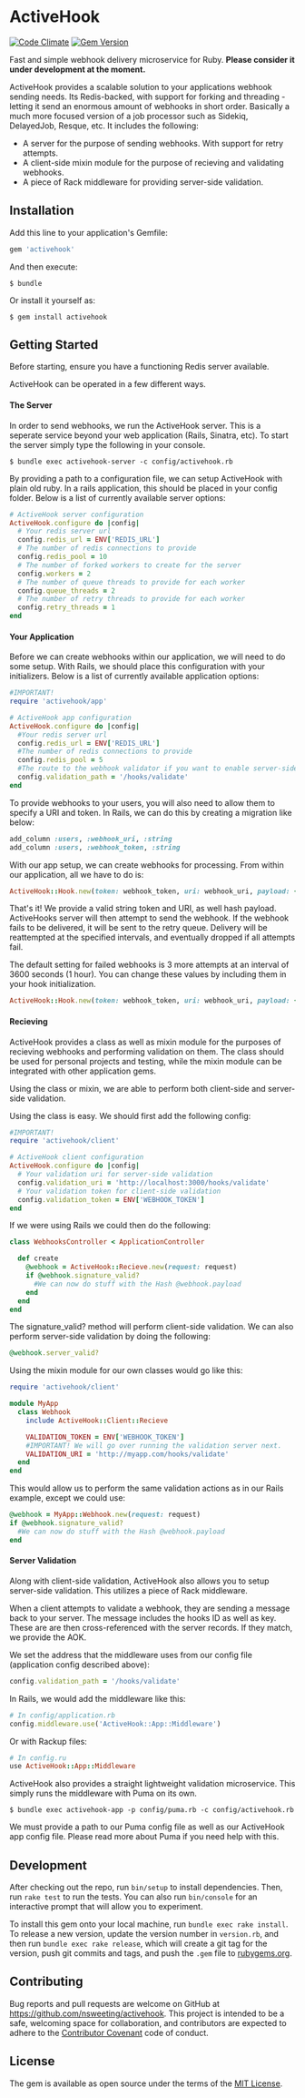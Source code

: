 # ActiveHook
[![Code Climate](https://codeclimate.com/github/nsweeting/activehook/badges/gpa.svg)](https://codeclimate.com/github/nsweeting/activehook) [![Gem Version](https://badge.fury.io/rb/activehook.svg)](https://badge.fury.io/rb/activehook)

Fast and simple webhook delivery microservice for Ruby. **Please consider it under development at the moment.**

ActiveHook provides a scalable solution to your applications webhook sending needs. Its Redis-backed, with support for forking and threading - letting it send an enormous amount of webhooks in short order. Basically a much more focused version of a job processor such as Sidekiq, DelayedJob, Resque, etc. It includes the following:

- A server for the purpose of sending webhooks. With support for retry attempts.
- A client-side mixin module for the purpose of recieving and validating webhooks.
- A piece of Rack middleware for providing server-side validation.

## Installation

Add this line to your application's Gemfile:

```ruby
gem 'activehook'
```

And then execute:

    $ bundle

Or install it yourself as:

    $ gem install activehook

## Getting Started

Before starting, ensure you have a functioning Redis server available.

ActiveHook can be operated in a few different ways.

#### The Server

 In order to send webhooks, we run the ActiveHook server. This is a seperate service beyond your web application (Rails, Sinatra, etc). To start the server simply type the following in your console.

    $ bundle exec activehook-server -c config/activehook.rb

By providing a path to a configuration file, we can setup ActiveHook with plain old ruby. In a rails application, this should be placed in your config folder. Below is a list of currently available server options:

```ruby
# ActiveHook server configuration
ActiveHook.configure do |config|
  # Your redis server url
  config.redis_url = ENV['REDIS_URL']
  # The number of redis connections to provide
  config.redis_pool = 10
  # The number of forked workers to create for the server
  config.workers = 2
  # The number of queue threads to provide for each worker
  config.queue_threads = 2
  # The number of retry threads to provide for each worker
  config.retry_threads = 1
end
```

#### Your Application

Before we can create webhooks within our application, we will need to do some setup. With Rails, we should place this configuration with your initializers. Below is a list of currently available application options:

```ruby
#IMPORTANT!
require 'activehook/app'

# ActiveHook app configuration
ActiveHook.configure do |config|
  #Your redis server url
  config.redis_url = ENV['REDIS_URL']
  #The number of redis connections to provide
  config.redis_pool = 5
  #The route to the webhook validator if you want to enable server-side validation
  config.validation_path = '/hooks/validate'
end
```

To provide webhooks to your users, you will also need to allow them to specify a URI and token. In Rails, we can do this by creating a migration like below:

```ruby
add_column :users, :webhook_uri, :string
add_column :users, :webhook_token, :string
```

With our app setup, we can create webhooks for processing. From within our application, all we have to do is:

```ruby
ActiveHook::Hook.new(token: webhook_token, uri: webhook_uri, payload: { msg: 'My first webhook!' })
```

That's it! We provide a valid string token and URI, as well hash payload. ActiveHooks server will then attempt to send the webhook. If the webhook fails to be delivered, it will be sent to the retry queue. Delivery will be reattempted at the specified intervals, and eventually dropped if all attempts fail.

The default setting for failed webhooks is 3 more attempts at an interval of 3600 seconds (1 hour). You can change these values by including them in your hook initialization.

```ruby
ActiveHook::Hook.new(token: webhook_token, uri: webhook_uri, payload: { msg: 'My first webhook!' }, retry_max: 3, retry_time: 3600)
```

#### Recieving

ActiveHook provides a class as well as mixin module for the purposes of recieving webhooks and performing validation on them. The class should be used for personal projects and testing, while the mixin module can be integrated with other application gems.

Using the class or mixin, we are able to perform both client-side and server-side validation.

Using the class is easy. We should first add the following config:

```ruby
#IMPORTANT!
require 'activehook/client'

# ActiveHook client configuration
ActiveHook.configure do |config|
  # Your validation uri for server-side validation
  config.validation_uri = 'http://localhost:3000/hooks/validate'
  # Your validation token for client-side validation
  config.validation_token = ENV['WEBHOOK_TOKEN']
end
```

If we were using Rails we could then do the following:

```ruby
class WebhooksController < ApplicationController

  def create
    @webhook = ActiveHook::Recieve.new(request: request)
    if @webhook.signature_valid?
      #We can now do stuff with the Hash @webhook.payload
    end
  end
end
```

The signature_valid? method will perform client-side validation. We can also perform server-side validation by doing the following:

```ruby
@webhook.server_valid?
```

Using the mixin module for our own classes would go like this:

```ruby
require 'activehook/client'

module MyApp
  class Webhook
    include ActiveHook::Client::Recieve

    VALIDATION_TOKEN = ENV['WEBHOOK_TOKEN']
    #IMPORTANT! We will go over running the validation server next.
    VALIDATION_URI = 'http://myapp.com/hooks/validate'
  end
end
```

This would allow us to perform the same validation actions as in our Rails example, except we could use:

```ruby
@webhook = MyApp::Webhook.new(request: request)
if @webhook.signature_valid?
  #We can now do stuff with the Hash @webhook.payload
end
```

#### Server Validation

Along with client-side validation, ActiveHook also allows you to setup server-side validation. This utilizes a piece of Rack middleware.

When a client attempts to validate a webhook, they are sending a message back to your server. The message includes the hooks ID as well as key. These are are then cross-referenced with the server records. If they match, we provide the AOK.

We set the address that the middleware uses from our config file (application config described above):

```ruby
config.validation_path = '/hooks/validate'
```

In Rails, we would add the middleware like this:

```ruby
# In config/application.rb
config.middleware.use('ActiveHook::App::Middleware')
```

Or with Rackup files:

```ruby
# In config.ru
use ActiveHook::App::Middleware
```

ActiveHook also provides a straight lightweight validation microservice. This simply runs the middleware with Puma on its own.

    $ bundle exec activehook-app -p config/puma.rb -c config/activehook.rb

We must provide a path to our Puma config file as well as our ActiveHook app config file. Please read more about Puma if you need help with this.

## Development

After checking out the repo, run `bin/setup` to install dependencies. Then, run `rake test` to run the tests. You can also run `bin/console` for an interactive prompt that will allow you to experiment.

To install this gem onto your local machine, run `bundle exec rake install`. To release a new version, update the version number in `version.rb`, and then run `bundle exec rake release`, which will create a git tag for the version, push git commits and tags, and push the `.gem` file to [rubygems.org](https://rubygems.org).

## Contributing

Bug reports and pull requests are welcome on GitHub at https://github.com/nsweeting/activehook. This project is intended to be a safe, welcoming space for collaboration, and contributors are expected to adhere to the [Contributor Covenant](http://contributor-covenant.org) code of conduct.


## License

The gem is available as open source under the terms of the [MIT License](http://opensource.org/licenses/MIT).
